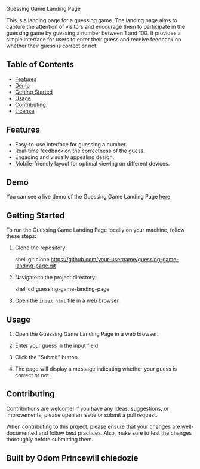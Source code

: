 Guessing Game Landing Page

This is a landing page for a guessing game. The landing page aims to capture the attention of visitors and encourage them to participate in the guessing game by guessing a number between 1 and 100. It provides a simple interface for users to enter their guess and receive feedback on whether their guess is correct or not.

## Table of Contents

- [Features](#features)
- [Demo](#demo)
- [Getting Started](#getting-started)
- [Usage](#usage)
- [Contributing](#contributing)
- [License](#license)

## Features

- Easy-to-use interface for guessing a number.
- Real-time feedback on the correctness of the guess.
- Engaging and visually appealing design.
- Mobile-friendly layout for optimal viewing on different devices.

## Demo

You can see a live demo of the Guessing Game Landing Page [here](https://example.com).

## Getting Started

To run the Guessing Game Landing Page locally on your machine, follow these steps:

1. Clone the repository:

   shell
   git clone https://github.com/your-username/guessing-game-landing-page.git
   

2. Navigate to the project directory:

   shell
   cd guessing-game-landing-page
   

3. Open the `index.html` file in a web browser.

## Usage

1. Open the Guessing Game Landing Page in a web browser.

2. Enter your guess in the input field.

3. Click the "Submit" button.

4. The page will display a message indicating whether your guess is correct or not.

## Contributing

Contributions are welcome! If you have any ideas, suggestions, or improvements, please open an issue or submit a pull request.

When contributing to this project, please ensure that your changes are well-documented and follow best practices. Also, make sure to test the changes thoroughly before submitting them.

## Built by Odom Princewill chiedozie
